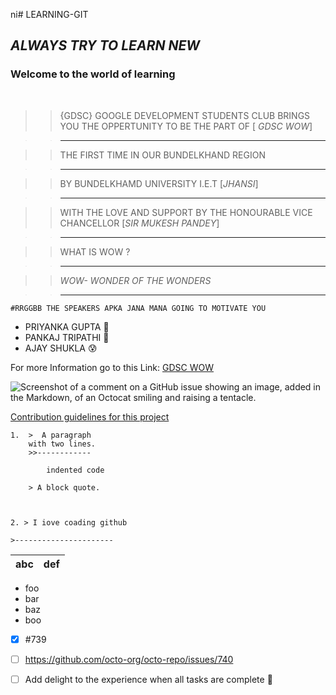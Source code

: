 ni# LEARNING-GIT
## *ALWAYS TRY TO LEARN NEW*
### Welcome to the world of learning
<BR>

>>{GDSC} GOOGLE DEVELOPMENT STUDENTS CLUB BRINGS YOU THE OPPERTUNITY TO BE THE PART OF [ *GDSC WOW*]

>>---------------------------

>>THE FIRST TIME IN OUR BUNDELKHAND REGION

>>-----------------------------

>>BY BUNDELKHAMD UNIVERSITY I.E.T [*JHANSI*]

>>------------------

>>WITH THE LOVE AND SUPPORT BY THE HONOURABLE VICE CHANCELLOR  [*SIR MUKESH PANDEY*]

>>----------------------------

>>WHAT IS WOW ?

>>-----------

>>*WOW- WONDER OF THE WONDERS*

>>----------------

`#RRGGBB THE SPEAKERS APKA JANA MANA GOING TO MOTIVATE YOU`

- PRIYANKA GUPTA 🙂
- PANKAJ TRIPATHI 👊
- AJAY SHUKLA 😰

  

For more Information go to this Link: [GDSC WOW](https://youtu.be/sDJtzVOB8Jo?si=9Ee5AhIIYW8MjCth) 

![Screenshot of a comment on a GitHub issue showing an image, added in the Markdown, of an Octocat smiling and raising a tentacle.](https://myoctocat.com/assets/images/base-octocat.svg)

[Contribution guidelines for this project](docs/CONTRIBUTING.md)

    1.  >  A paragraph
        with two lines.
        >>------------

            indented code

        > A block quote.

        

    2. > I iove coading github

    >----------------------
        
     
 | abc | def |
| --- | --- |

- foo
 - bar
  - baz
   - boo

   - [x] #739
- [ ] https://github.com/octo-org/octo-repo/issues/740
- [ ] Add delight to the experience when all tasks are complete :tada:























